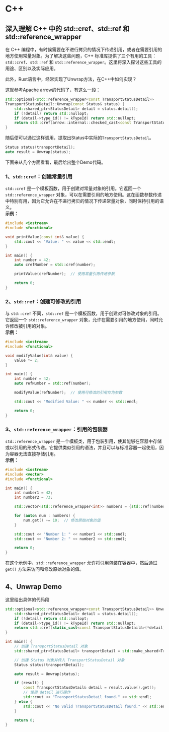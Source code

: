 # C++

## 深入理解 C++ 中的 std::cref、std::ref 和 std::reference_wrapper
在 C++ 编程中，有时候需要在不进行拷贝的情况下传递引用，或者在需要引用的地方使用常量对象。为了解决这些问题，C++ 标准库提供了三个有用的工具：`std::cref`、`std::ref` 和 `std::reference_wrapper`。这里将深入探讨这些工具的用途、区别以及实际应用。

此外，Rust语言中，经常实现了Unwrap方法，在C++中如何实现？

这就参考Apache arrow的代码了，有这么一段：

```cpp
std::optional<std::reference_wrapper<const TransportStatusDetail>>
TransportStatusDetail::Unwrap(const Status& status) {
    std::shared_ptr<StatusDetail> detail = status.detail();
    if (!detail) return std::nullopt;
    if (detail->type_id() != kTypeId) return std::nullopt;
    return std::cref(arrow::internal::checked_cast<const TransportStatusDetail&>(*detail));
}
```
随后便可以通过这样调用，提取出Status中实际的`TransportStatusDetail`。
```cpp
Status status(transportDetail);
auto result = Unwrap(status);
```
下面来从几个方面看看，最后给出整个Demo代码。


### 1、`std::cref`：创建常量引用
`std::cref` 是一个模板函数，用于创建对常量对象的引用。它返回一个 `std::reference_wrapper` 对象，可以在需要引用的地方使用。这在函数参数传递中特别有用，因为它允许在不进行拷贝的情况下传递常量对象，同时保持引用的语义。<br />**示例：**
```cpp
#include <iostream>
#include <functional>

void printValue(const int& value) {
    std::cout << "Value: " << value << std::endl;
}

int main() {
    int number = 42;
    auto crefNumber = std::cref(number);

    printValue(crefNumber);  // 使用常量引用传递参数

    return 0;
}
```

### 2、`std::ref`：创建可修改的引用
与 `std::cref` 不同，`std::ref` 是一个模板函数，用于创建对可修改对象的引用。它返回一个 `std::reference_wrapper` 对象，允许在需要引用的地方使用，同时允许修改被引用的对象。<br />**示例：**
```cpp
#include <iostream>
#include <functional>

void modifyValue(int& value) {
    value *= 2;
}

int main() {
    int number = 42;
    auto refNumber = std::ref(number);

    modifyValue(refNumber);  // 使用可修改的引用作为参数

    std::cout << "Modified Value: " << number << std::endl;

    return 0;
}
```
<a name="uuqWa"></a>
### 3、`std::reference_wrapper`：引用的包装器
`std::reference_wrapper` 是一个模板类，用于包装引用，使其能够在容器中存储或以引用的形式传递。它提供类似引用的语法，并且可以与标准容器一起使用，因为容器无法直接存储引用。<br />**示例：**
```cpp
#include <iostream>
#include <vector>
#include <functional>

int main() {
    int number1 = 42;
    int number2 = 73;

    std::vector<std::reference_wrapper<int>> numbers = {std::ref(number1), std::ref(number2)};

    for (auto& num : numbers) {
        num.get() += 10;  // 修改原始对象的值
    }

    std::cout << "Number 1: " << number1 << std::endl;
    std::cout << "Number 2: " << number2 << std::endl;

    return 0;
}
```
在这个示例中，`std::reference_wrapper` 允许将引用包装在容器中，然后通过 `get()` 方法来访问和修改原始对象的值。
<a name="rDd3V"></a>
## 4、Unwrap Demo
这里给出具体的代码段
```cpp
std::optional<std::reference_wrapper<const TransportStatusDetail>> Unwrap(const Status& status) {
    std::shared_ptr<StatusDetail> detail = status.detail();
    if (!detail) return std::nullopt;
    if (detail->type_id() != kTypeId) return std::nullopt;
    return std::cref(static_cast<const TransportStatusDetail&>(*detail));
}

int main() {
    // 创建 TransportStatusDetail 对象
    std::shared_ptr<StatusDetail> transportDetail = std::make_shared<TransportStatusDetail>();

    // 创建 Status 对象并传入 TransportStatusDetail 对象
    Status status(transportDetail);

    auto result = Unwrap(status);

    if (result) {
        const TransportStatusDetail& detail = result.value().get();
        // 使用 detail 进行操作
        std::cout << "TransportStatusDetail found." << std::endl;
    } else {
        std::cout << "No valid TransportStatusDetail found." << std::endl;
    }

    return 0;
}
```
